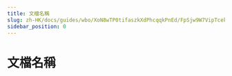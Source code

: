 ```yaml
---
title: 文檔名稱
slug: zh-HK/docs/guides/wbo/XoN8wTP0tifaszkXdPhcqqkPnEd/FpSjw9W7VipTcekPGI9cq32gn6c
sidebar_position: 0
---
```



# 文檔名稱

